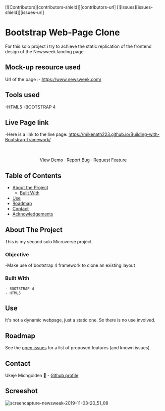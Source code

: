 <!--  -->

[![Contributors][contributors-shield]][contributors-url]
[![Issues][issues-shield]][issues-url]
<br/>
<p align="center">

# Bootstrap Web-Page Clone
For this solo project i try to achieve the static replication of the frontend design of the Newsweek landing page.

## Mock-up resource used
Url of the page :- https://www.newsweek.com/

## Tools used
-HTML5 
-BOOTSTRAP 4

## Live Page link 
-Here is a link to the live page: https://mikenath223.github.io/Building-with-Bootstrap-framework/

  <p align="center">
    <br />
    <br />
    <a href="https://mikenath223.github.io/Building-with-Bootstrap-framework/">View Demo</a>
    ·
    <a href="https://github.com/mikenath223/Building-with-Bootstrap-framework/issues/">Report Bug</a>
    ·
    <a href="https://github.com/mikenath223/Building-with-Bootstrap-framework/issues/">Request Feature</a>
  </p>
</p>


<!-- TABLE OF CONTENTS -->
## Table of Contents

* [About the Project](#about-the-project)
  * [Built With](#built-with)
* [Use](#use)
* [Roadmap](#roadmap)
* [Contact](#contact)
* [Acknowledgements](#acknowledgements)

<!-- ABOUT THE PROJECT -->
## About The Project
This is my second solo Microverse project.

### Objective
 -Make use of bootstrap 4 framework to clone an existing layout
 



### Built With
    - BOOTSTRAP 4
    - HTML5


## Use

It's not a dynamic webpage, just a static one. So there is no use involved.


## Roadmap

See the [open issues]() for a list of proposed features (and known issues).


## Contact
Ukeje Michgolden :man: - [Github profile](https://github.com/mikenath223)
<br>


## Screeshot
![screencapture-newsweek-2019-11-03-20_51_09](https://user-images.githubusercontent.com/33323077/68145768-cc27fb80-ff36-11e9-839d-8338a54d6560.png)
</p>